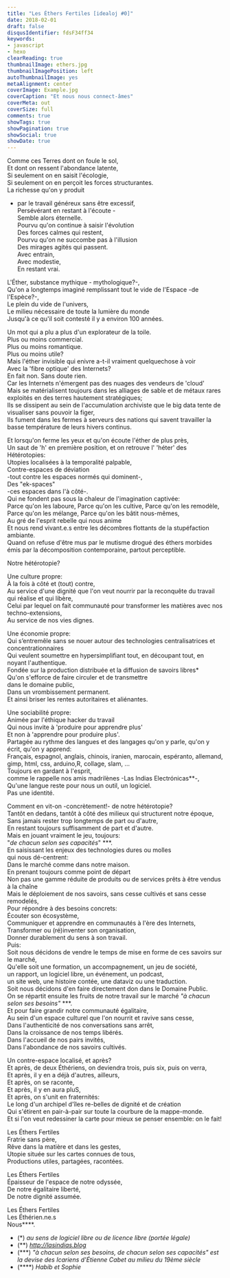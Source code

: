 ```yaml
---
title: "Les Éthers Fertiles [idealoj #0]"
date: 2018-02-01
draft: false
disqusIdentifier: fdsF34ff34
keywords:
- javascript
- hexo
clearReading: true
thumbnailImage: ethers.jpg
thumbnailImagePosition: left
autoThumbnailImage: yes
metaAlignment: center
coverImage: Example.jpg
coverCaption: "Et nous nous connect-âmes"
coverMeta: out
coverSize: full
comments: true
showTags: true
showPagination: true
showSocial: true
showDate: true
---
```



Comme ces Terres dont on foule le sol,  
Et dont on ressent l'abondance latente,  
Si seulement on en saisit l'écologie,  
Si seulement on en perçoit les forces structurantes.  
La richesse qu'on y produit  
- par le travail généreux sans être excessif,  
Persévérant en restant à l'écoute -  
Semble alors éternelle.  
Pourvu qu'on continue à saisir l'évolution  
	Des forces calmes qui restent,  
Pourvu qu'on ne succombe pas à l'illusion  
Des mirages agités qui passent.  
Avec entrain,  
Avec modestie,  
En restant vrai.  

L'Éther, substance mythique - mythologique?-,    
Qu'on a longtemps imaginé remplissant tout le vide de l'Espace -de l'Espèce?-,  
Le plein du vide de l'univers,  
Le milieu nécessaire de toute la lumière du monde  
Jusqu'à ce qu'il soit contesté il y a environ 100 années.  

Un mot qui a plu a plus d'un explorateur de la toile.  
Plus ou moins commercial.    
Plus ou moins romantique.   
Plus ou moins utile?  
Mais l'éther invisible qui enivre a-t-il vraiment quelquechose à voir  
Avec la 'fibre optique' des Internets?  
En fait non. Sans doute rien.  
Car les Internets n'émergent pas des nuages des vendeurs de 'cloud'  
Mais se matérialisent toujours dans les alliages de sable et de métaux rares exploités en des terres hautement stratégiques;  
Ils se dissipent au sein de l'accumulation archiviste que le big data tente de visualiser sans pouvoir la figer,  
Ils fument dans les fermes à serveurs des nations qui savent travailler la basse température de leurs hivers continus.  

Et lorsqu'on ferme les yeux et qu'on écoute l'éther de plus près,  
Un saut de 'h' en première position, et on retrouve l' 'héter' des  
Hétérotopies:  
Utopies localisées  à la temporalité palpable,  
Contre-espaces de déviation     
-tout contre les espaces normés qui dominent-,   
Des "ek-spaces"   
-ces espaces dans l'à côté-.  
Qui ne fondent pas sous la chaleur de l'imagination captivée:  
Parce qu'on les laboure, 
Parce qu'on les cultive, 
Parce qu'on les remodèle, 
Parce qu'on les mélange, 
Parce qu'on les bâtit nous-mêmes,  
Au gré de l'esprit rebelle qui nous anime  
Et nous rend vivant.e.s entre les décombres flottants de la stupéfaction ambiante.  
Quand on refuse d'être mus par le mutisme drogué des éthers morbides émis par
la décomposition contemporaine, partout perceptible.  

Notre hétérotopie?  
    
Une culture propre:  
À la fois à côté et (tout) contre,  
Au service d'une dignité que l'on veut nourrir par la reconquête du travail qui réalise et qui libère,  
Celui par lequel on fait communauté pour transformer les matières avec nos techno-extensions,  
Au service de nos vies dignes.  

Une économie propre:  
Qui s’entremêle sans se nouer autour des technologies centralisatrices et concentrationnaires  
Qui veulent soumettre en hypersimplifiant tout, en découpant tout, en noyant l'authentique.  
Fondée sur la production distribuée 
et la diffusion de savoirs libres*  
Qu'on s'efforce de faire circuler et de transmettre    
dans le domaine public,  
Dans un vrombissement permanent.   
Et ainsi briser les rentes autoritaires et aliénantes.  
     
Une sociabilité propre:  
Animée par l'éthique hacker du travail  
Qui nous invite à 'produire pour apprendre plus'  
Et non à 'apprendre pour produire plus'.  
Partagée au rythme des langues et des langages qu'on y parle, qu'on y écrit, qu'on y apprend:  
Français, espagnol, anglais, chinois, iranien, marocain, espéranto, allemand, gimp, html, css, arduino,R, collage, slam, ...  
Toujours en gardant à l'esprit,    
comme le rappelle nos amis madrilènes -Las Indias Electrónicas**-,   
Qu'une langue reste pour nous un outil, un logiciel.  
Pas une identité.  
     
Comment en vit-on -concrètement!- de notre hétérotopie?  
Tantôt en dedans, tantôt à côté des milieux qui structurent notre époque,  
Sans jamais rester trop longtemps de part ou d'autre,  
En restant toujours suffisamment de part et d'autre.  
Mais en jouant vraiment le jeu, toujours:  
"*de chacun selon ses capacités*" ***.   
En saisissant les enjeux des technologies dures ou molles   
qui nous dé-centrent:  
Dans le marché comme dans notre maison.  
En prenant toujours comme point de départ  
Non pas une gamme réduite de produits ou de services prêts à être vendus à la chaîne  
Mais le déploiement de nos savoirs, sans cesse cultivés et sans cesse remodelés,   
Pour répondre à des besoins concrets:  
Écouter son écosystème,  
Communiquer et apprendre en communautés à l'ère des Internets,  
Transformer ou (ré)inventer son organisation,  
Donner durablement du sens à son travail.  
Puis:  
Soit nous décidons de vendre le temps de mise en forme de ces savoirs sur le marché,  
Qu'elle soit une formation, un accompagnement, un jeu de société,  
un rapport, un logiciel libre, un événement, un podcast,  
un site web, une histoire contée, une dataviz ou une traduction.  
Soit nous décidons d'en faire directement don
dans le Domaine Public.  
On se répartit ensuite les fruits de notre travail sur le marché 
*"à chacun selon ses besoins"* ***.  
Et pour faire grandir notre communauté égalitaire,  
Au sein d'un espace culturel que l'on nourrit et ravive sans cesse,  
Dans l'authenticité de nos conversations sans arrêt,  
Dans la croissance de nos temps libérés.  
Dans l'accueil de nos pairs invités,  
Dans l'abondance de nos savoirs cultivés.  

Un contre-espace localisé, et après?  
Et après, de deux Éthériens, on deviendra trois, puis six, puis on verra,  
Et après, il y en a déjà d'autres, ailleurs,  
Et après, on se raconte,  
Et après, il y en aura pluS,  
Et après, on s'unit en fraternités:  
Le long d'un archipel d'îles re-belles de dignité et de création  
Qui s'étirent en pair-à-pair sur toute la courbure de la mappe-monde.  
Et si l'on veut redessiner la carte pour mieux se penser ensemble: on le fait!  

Les Éthers Fertiles  
Fratrie sans père,  
Rêve dans la matière et dans les gestes,  
Utopie située sur les cartes connues de tous,  
Productions utiles, partagées, racontées.  
    
Les Éthers Fertiles  
Épaisseur de l'espace de notre odyssée,  
De notre égalitaire liberté,  
De notre dignité assumée.  
        
Les Éthers Fertiles  
Les Éthérien.ne.s  
Nous****.  
   
     
- (*) *au sens de logiciel libre ou de licence libre (portée légale)*
- (**) *http://lasindias.blog*
- (***) *"à chacun selon ses besoins, de chacun selon ses capacités" est la devise des Icariens d'Étienne Cabet au milieu du 19ème siècle*
- (****) *Habib et Sophie*
